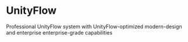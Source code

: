 # UnityFlow
Professional UnityFlow system with UnityFlow-optimized modern-design and enterprise enterprise-grade capabilities
